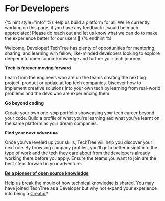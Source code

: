 # For Developers

{% hint style="info" %}
Help us build a platform for all! We're currently working on this page, if you have any feedback it would be much appreciated! Please do reach out and let us know what we can do to make the experience better for our users 🎉
{% endhint %}

Welcome, Developer! TechTree has plenty of opportunities for mentoring, sharing, and learning with fellow, like-minded developers looking to explore deeper into open source knowledge and further your tech journey.

**Tech is forever moving forward**

Learn from the engineers who are on the teams creating the next big project, product or update at top tech companies. Discover how to implement creative solutions into your own tech by learning from real-world problems and the devs who are experiencing them.

**Go beyond coding**

Create your own one-stop portfolio showcasing your tech career beyond your code. Build a profile of what you're learning and what you've learnt on the same platform as your dream companies.

**Find your next adventure**

Once you've leveled up your skills, TechTree will help you discover your next role. By browsing company profiles, you'll get a better insight into the type of work and the tech they care about from the developers already working there before you apply. Ensure the teams you want to join are the best steps forward in your adventure.&#x20;

****[**Be a pioneer of open source knowledge**](../../getting-started/getting-rewarded.md)****

Help us break the mould of how technical knowledge is shared. You may have joined TechTree as a Developer but why not expand your experience into being a [Creator](../for-creators.md)?

